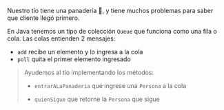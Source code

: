 Nuestro tío tiene una panadería :bread:, y tiene muchos problemas para saber que cliente llegó primero.

En Java tenemos un tipo de colección `Queue` que funciona como una fila o cola. Las colas entienden 2 mensajes:

* `add` recibe un elemento y lo ingresa a la cola
* `poll` quita el primer elemento ingresado

> Ayudemos al tío implementando los métodos:
>
> * `entrarALaPanaderia` que ingrese una `Persona` a la cola
>
> * `quienSigue` que retorne la `Persona` que sigue